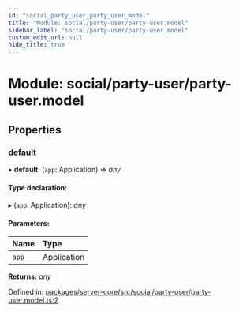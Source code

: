 ```yaml
---
id: "social_party_user_party_user_model"
title: "Module: social/party-user/party-user.model"
sidebar_label: "social/party-user/party-user.model"
custom_edit_url: null
hide_title: true
---
```


# Module: social/party-user/party-user.model

## Properties

### default

• **default**: (`app`: Application) => *any*

#### Type declaration:

▸ (`app`: Application): *any*

#### Parameters:

Name | Type |
:------ | :------ |
`app` | Application |

**Returns:** *any*

Defined in: [packages/server-core/src/social/party-user/party-user.model.ts:2](https://github.com/xr3ngine/xr3ngine/blob/65dfcf39a/packages/server-core/src/social/party-user/party-user.model.ts#L2)
